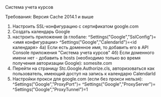Система учета курсов

Требования:
Версия Cache 2014.1 и выше

1) Настроить SSL-конфигурацию с сертификатом google.com
2) Создать календарь Google
3) настроить приложение (в глобале:
^Settings("Google","SslConfig")=<имя конфигурации>
^Settings("Google","CalendarId")=<id календаря>
4а) Если есть доменное имя, то добавить его в API Console приложения "Система учета курсов"
4б) Если доменного имени нет - добавить в hosts (необходимо только во время получения авторизации Google):
<service ip>  somesite.com
5) Перейти на страницу Stc.Google.Authorize.cls, авторизоваться как пользователь, имеющий доступ на запись к календарю CalendarId
6) Настройки прокси для google.com (если без прокси нельзя):
^Settings("Google","ProxyPort")=<proxy port>
^Settings("Google","ProxyServer")=<proxy server>
^Settings("Google","ProxyTunnel")=1

